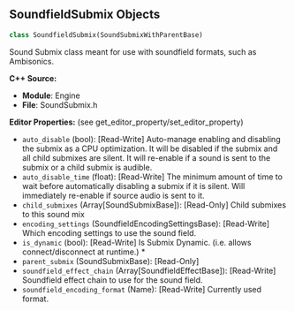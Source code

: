 ## SoundfieldSubmix Objects

```python
class SoundfieldSubmix(SoundSubmixWithParentBase)
```

Sound Submix class meant for use with soundfield formats, such as Ambisonics.

**C++ Source:**

- **Module**: Engine
- **File**: SoundSubmix.h

**Editor Properties:** (see get_editor_property/set_editor_property)

- ``auto_disable`` (bool):  [Read-Write] Auto-manage enabling and disabling the submix as a CPU optimization. It will be disabled if the submix and all child submixes are silent. It will re-enable if a sound is sent to the submix or a child submix is audible.
- ``auto_disable_time`` (float):  [Read-Write] The minimum amount of time to wait before automatically disabling a submix if it is silent. Will immediately re-enable if source audio is sent to it.
- ``child_submixes`` (Array[SoundSubmixBase]):  [Read-Only] Child submixes to this sound mix
- ``encoding_settings`` (SoundfieldEncodingSettingsBase):  [Read-Write] Which encoding settings to use the sound field.
- ``is_dynamic`` (bool):  [Read-Write] Is Submix Dynamic. (i.e. allows connect/disconnect at runtime.)  *
- ``parent_submix`` (SoundSubmixBase):  [Read-Only]
- ``soundfield_effect_chain`` (Array[SoundfieldEffectBase]):  [Read-Write] Soundfield effect chain to use for the sound field.
- ``soundfield_encoding_format`` (Name):  [Read-Write] Currently used format.

<a id="unreal.EndpointSubmix"></a>